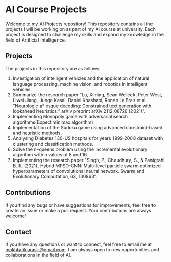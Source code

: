 # AI Course Projects

Welcome to my AI Projects repository! This repository contains all the projects I will be working on as part of my AI course at university. Each project is designed to challenge my skills and expand my knowledge in the field of Artificial Intelligence.

## Projects

The projects in this repository are as follows:

1. Investigation of intelligent vehicles and the application of natural language processing, machine vision, and robotics in intelligent vehicles.
2. Summarize the research paper "Lu, Ximing, Sean Welleck, Peter West, Liwei Jiang, Jungo Kasai, Daniel Khashabi, Ronan Le Bras et al. "Neurologic a* esque decoding: Constrained text generation with lookahead heuristics." arXiv preprint arXiv:2112.08726 (2021)".
3. Implementing Monopoly game with adversarial search algorithms(Expectiminimax algorithm)
4. Implementation of the Sudoku game using advanced constraint-based and heuristic methods.
5. Analysing Diabetes 130-US hospitals for years 1999-2008 dataset with clustering and classification methods.
6. Solve the n-queens problem using the incremental evolutionary algorithm with n values of 8 and 16.
7. Implementing the research paper "Singh, P., Chaudhury, S., & Panigrahi, B. K. (2021). Hybrid MPSO-CNN: Multi-level particle swarm optimized hyperparameters of convolutional neural network. Swarm and Evolutionary Computation, 63, 100863".

## Contributions

If you find any bugs or have suggestions for improvements, feel free to create an issue or make a pull request. Your contributions are always welcome!

## Contact

If you have any questions or want to connect, feel free to email me at mokhtarikiarash@gmail.com. I am always open to new opportunities and collaborations in the field of AI.

